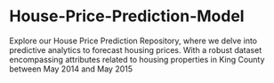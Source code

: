 # House-Price-Prediction-Model
 Explore our House Price Prediction Repository, where we delve into predictive analytics to forecast housing prices. With a robust dataset encompassing attributes related to housing properties in King County between May 2014 and May 2015
